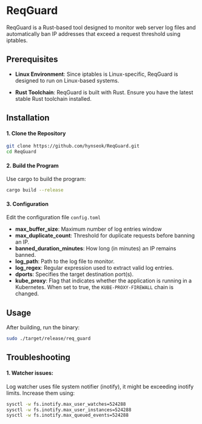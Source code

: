 # ReqGuard
ReqGuard is a Rust-based tool designed to monitor web server log files and automatically ban IP addresses that exceed a request threshold using iptables.

## Prerequisites
* **Linux Environment**:
Since iptables is Linux-specific, ReqGuard is designed to run on Linux-based systems.

* **Rust Toolchain**:
ReqGuard is built with Rust. Ensure you have the latest stable Rust toolchain installed.

## Installation
#### 1. Clone the Repository
```bash
git clone https://github.com/hynseok/ReqGuard.git
cd ReqGuard
```

#### 2. Build the Program
Use cargo to build the program:
```bash
cargo build --release
```
#### 3. Configuration
Edit the configuration file `config.toml`

* **max_buffer_size**: Maximum number of log entries window
* **max_duplicate_count**: Threshold for duplicate requests before banning an IP.
* **banned_duration_minutes**: How long (in minutes) an IP remains banned.
* **log_path**: Path to the log file to monitor.
* **log_regex**: Regular expression used to extract valid log entries.
* **dports**: Specifies the target destination port(s).
* **kube_proxy**: Flag that indicates whether the application is running in a Kubernetes. When set to true, the `KUBE-PROXY-FIREWALL` chain is changed.

## Usage
After building, run the binary:
```bash
sudo ./target/release/req_guard
```

## Troubleshooting
#### 1. Watcher issues:
Log watcher uses file system notifier (inotify), it might be exceeding inotify limits. Increase them using:
```bash
sysctl -w fs.inotify.max_user_watches=524288
sysctl -w fs.inotify.max_user_instances=524288
sysctl -w fs.inotify.max_queued_events=524288
```